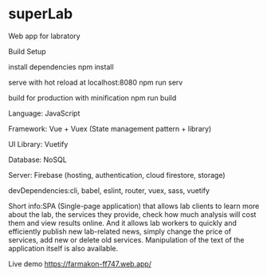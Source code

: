 # superLab
Web app for labratory


Build Setup

install dependencies
npm install

serve with hot reload at localhost:8080
npm run serv

build for production with minification
npm run build

Language: JavaScript

Framework: Vue + Vuex (State management pattern + library)

UI Library: Vuetify

Database: NoSQL

Server: Firebase (hosting, authentication, cloud firestore, storage)

devDependencies:cli, babel, eslint, router, vuex, sass, vuetify

Short info:SPA (Single-page application) that allows lab clients to learn more about the lab, the services they provide, check how much analysis will cost them and view results online. And it allows lab workers to quickly and efficiently publish new lab-related news, simply change the price of services, add new or delete old services. Manipulation of the text of the application itself is also available.

 Live demo https://farmakon-ff747.web.app/
